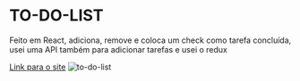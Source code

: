 # TO-DO-LIST
Feito em React, adiciona, remove e coloca um check como tarefa concluída, usei uma API também para adicionar tarefas e usei o redux 

[Link para o site](https://630f9a47091855005bae09ec--fancy-sunburst-de5710.netlify.app/)
![to-do-list](https://user-images.githubusercontent.com/85517774/188231674-02a0b61a-bbfb-440b-9e46-c7e3337c6c4c.png)
